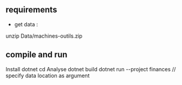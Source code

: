 ## requirements
- get data : 

unzip Data/machines-outils.zip

## compile and run

Install dotnet
cd Analyse
dotnet build
dotnet run --project finances // specify data location as argument